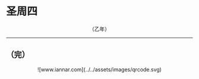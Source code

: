 # 圣周四

<div align="center">
（乙年）
</div>

---

## （完）

<div align="center">
![www.iannar.com](../../assets/images/qrcode.svg)
</div>
